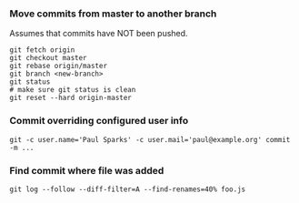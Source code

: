 ### Move commits from master to another branch
Assumes that commits have NOT been pushed.
```
git fetch origin
git checkout master
git rebase origin/master
git branch <new-branch>
git status
# make sure git status is clean
git reset --hard origin-master
```
### Commit overriding configured user info
```
git -c user.name='Paul Sparks' -c user.mail='paul@example.org' commit -m ...
```
### Find commit where file was added
```
git log --follow --diff-filter=A --find-renames=40% foo.js
```
